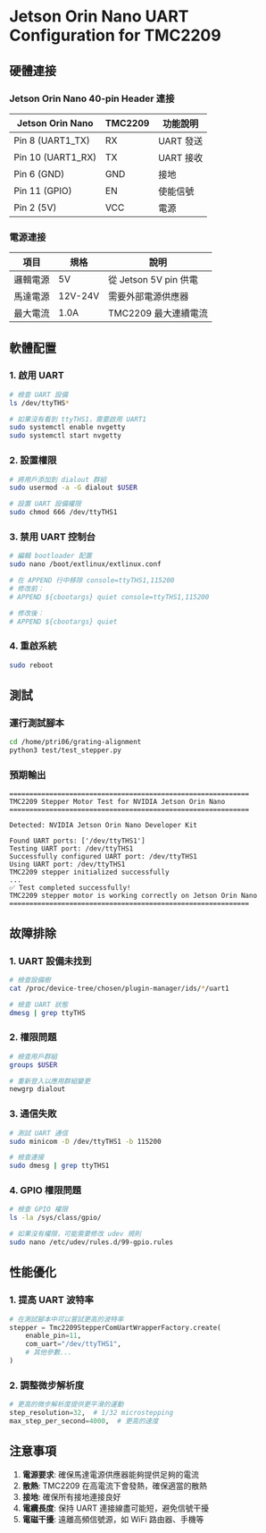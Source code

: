 # Jetson Orin Nano UART Configuration for TMC2209

## 硬體連接

### Jetson Orin Nano 40-pin Header 連接

| Jetson Orin Nano | TMC2209 | 功能說明 |
|------------------|---------|----------|
| Pin 8 (UART1_TX) | RX | UART 發送 |
| Pin 10 (UART1_RX) | TX | UART 接收 |
| Pin 6 (GND) | GND | 接地 |
| Pin 11 (GPIO) | EN | 使能信號 |
| Pin 2 (5V) | VCC | 電源 |

### 電源連接

| 項目 | 規格 | 說明 |
|------|------|------|
| 邏輯電源 | 5V | 從 Jetson 5V pin 供電 |
| 馬達電源 | 12V-24V | 需要外部電源供應器 |
| 最大電流 | 1.0A | TMC2209 最大連續電流 |

## 軟體配置

### 1. 啟用 UART

```bash
# 檢查 UART 設備
ls /dev/ttyTHS*

# 如果沒有看到 ttyTHS1，需要啟用 UART1
sudo systemctl enable nvgetty
sudo systemctl start nvgetty
```

### 2. 設置權限

```bash
# 將用戶添加到 dialout 群組
sudo usermod -a -G dialout $USER

# 設置 UART 設備權限
sudo chmod 666 /dev/ttyTHS1
```

### 3. 禁用 UART 控制台

```bash
# 編輯 bootloader 配置
sudo nano /boot/extlinux/extlinux.conf

# 在 APPEND 行中移除 console=ttyTHS1,115200
# 修改前：
# APPEND ${cbootargs} quiet console=ttyTHS1,115200

# 修改後：
# APPEND ${cbootargs} quiet
```

### 4. 重啟系統

```bash
sudo reboot
```

## 測試

### 運行測試腳本

```bash
cd /home/ptri06/grating-alignment
python3 test/test_stepper.py
```

### 預期輸出

```
============================================================
TMC2209 Stepper Motor Test for NVIDIA Jetson Orin Nano
============================================================

Detected: NVIDIA Jetson Orin Nano Developer Kit

Found UART ports: ['/dev/ttyTHS1']
Testing UART port: /dev/ttyTHS1
Successfully configured UART port: /dev/ttyTHS1
Using UART port: /dev/ttyTHS1
TMC2209 stepper initialized successfully
...
✅ Test completed successfully!
TMC2209 stepper motor is working correctly on Jetson Orin Nano
============================================================
```

## 故障排除

### 1. UART 設備未找到

```bash
# 檢查設備樹
cat /proc/device-tree/chosen/plugin-manager/ids/*/uart1

# 檢查 UART 狀態
dmesg | grep ttyTHS
```

### 2. 權限問題

```bash
# 檢查用戶群組
groups $USER

# 重新登入以應用群組變更
newgrp dialout
```

### 3. 通信失敗

```bash
# 測試 UART 通信
sudo minicom -D /dev/ttyTHS1 -b 115200

# 檢查連接
sudo dmesg | grep ttyTHS1
```

### 4. GPIO 權限問題

```bash
# 檢查 GPIO 權限
ls -la /sys/class/gpio/

# 如果沒有權限，可能需要修改 udev 規則
sudo nano /etc/udev/rules.d/99-gpio.rules
```

## 性能優化

### 1. 提高 UART 波特率

```python
# 在測試腳本中可以嘗試更高的波特率
stepper = Tmc2209StepperComUartWrapperFactory.create(
    enable_pin=11,
    com_uart="/dev/ttyTHS1",
    # 其他參數...
)
```

### 2. 調整微步解析度

```python
# 更高的微步解析度提供更平滑的運動
step_resolution=32,  # 1/32 microstepping
max_step_per_second=4000,  # 更高的速度
```

## 注意事項

1. **電源要求**: 確保馬達電源供應器能夠提供足夠的電流
2. **散熱**: TMC2209 在高電流下會發熱，確保適當的散熱
3. **接地**: 確保所有接地連接良好
4. **電纜長度**: 保持 UART 連接線盡可能短，避免信號干擾
5. **電磁干擾**: 遠離高頻信號源，如 WiFi 路由器、手機等



